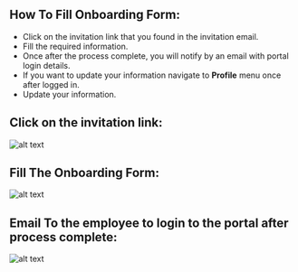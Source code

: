How To Fill Onboarding Form:
-----
- Click on the invitation link that you found in the invitation email.
- Fill the required information.
- Once after the process complete, you will notify by an email with portal login details.
- If you want to update your information navigate to **Profile** menu once after logged in.
- Update your information.

Click on the invitation link:
-----
![alt text](../../images/onboarding/click-on-invite-link.png "Employee Onboarding")

Fill The Onboarding Form:
-----
![alt text](../../images/onboarding/fill-employee-onboarding-panel.png "Employee Onboarding")

Email To the employee to login to the portal after process complete:
-----
![alt text](../../images/onboarding/userid-email.png "Employee Onboarding")